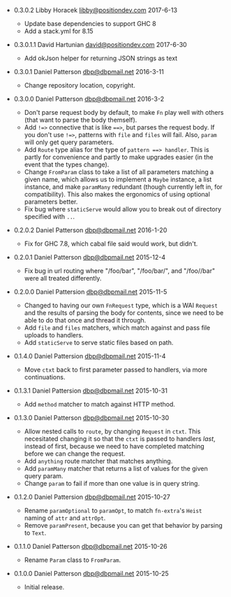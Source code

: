 * 0.3.0.2 Libby Horacek <libby@positiondev.com> 2017-6-13

  - Update base dependencies to support GHC 8
  - Add a stack.yml for 8.15

* 0.3.0.1.1 David Hartunian <david@positiondev.com> 2017-6-30

  - Add okJson helper for returning JSON strings as text

* 0.3.0.1 Daniel Patterson <dbp@dbpmail.net> 2016-3-11

  - Change repository location, copyright.

* 0.3.0.0 Daniel Patterson <dbp@dbpmail.net> 2016-3-2

  - Don't parse request body by default, to make `Fn` play well with
    others (that want to parse the body themself).
  - Add `!=>` connective that is like `==>`, but parses the request
    body. If you don't use `!=>`, patterns with `file` and `files`
    will fail. Also, `param` will only get query parameters.
  - Add `Route` type alias for the type of `pattern ==> handler`. This
    is partly for convenience and partly to make upgrades easier (in
    the event that the types change).
  - Change `FromParam` class to take a list of all parameters matching
    a given name, which allows us to implement a `Maybe` instance, a
    list instance, and make `paramMany` redundant (though currently
    left in, for compatibility). This also makes the ergonomics of
    using optional parameters better.
  - Fix bug where `staticServe` would allow you to break out of
    directory specified with `..`.

* 0.2.0.2 Daniel Patterson <dbp@dbpmail.net> 2016-1-20

  - Fix for GHC 7.8, which cabal file said would work, but didn't.

* 0.2.0.1 Daniel Patterson <dbp@dbpmail.net> 2015-12-4

  - Fix bug in url routing where "/foo/bar", "/foo/bar/", and
    "/foo//bar" were all treated differently.

* 0.2.0.0 Daniel Pattersion <dbp@dbpmail.net> 2015-11-5

  - Changed to having our own `FnRequest` type, which is a WAI
    `Request` and the results of parsing the body for contents, since
    we need to be able to do that once and thread it through.
  - Add `file` and `files` matchers, which match against and pass file
    uploads to handlers.
  - Add `staticServe` to serve static files based on path.

* 0.1.4.0 Daniel Pattersion <dbp@dbpmail.net> 2015-11-4

  - Move `ctxt` back to first parameter passed to handlers, via more
    continuations.

* 0.1.3.1 Daniel Pattersion <dbp@dbpmail.net> 2015-10-31

  - Add `method` matcher to match against HTTP method.

* 0.1.3.0 Daniel Patterson <dbp@dbpmail.net> 2015-10-30

  - Allow nested calls to `route`, by changing `Request` in
    `ctxt`. This necesitated changing it so that the `ctxt` is passed
    to handlers _last_, instead of first, because we need to have
    completed matching before we can change the request.
  - Add `anything` route matcher that matches anything.
  - Add `paramMany` matcher that returns a list of values for the
    given query param.
  - Change `param` to fail if more than one value is in query string.

* 0.1.2.0 Daniel Pattersion <dbp@dbpmail.net> 2015-10-27

  - Rename `paramOptional` to `paramOpt`, to match `fn-extra`'s `Heist`
    naming of `attr` and `attrOpt`.
  - Remove `paramPresent`, because you
    can get that behavior by parsing to `Text`.

* 0.1.1.0 Daniel Patterson <dbp@dbpmail.net> 2015-10-26

  - Rename `Param` class to `FromParam`.

* 0.1.0.0 Daniel Patterson <dbp@dbpmail.net> 2015-10-25

  - Initial release.
